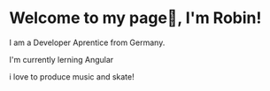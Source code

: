 # Welcome to my page👋, I'm Robin!
I am a Developer Aprentice from Germany. 

I'm currently lerning Angular



i love to produce music and skate!





